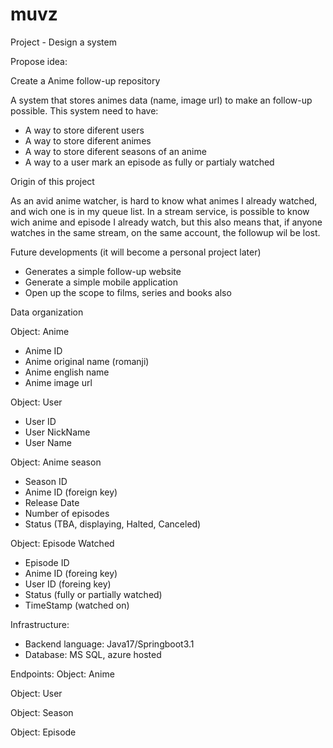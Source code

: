 # muvz

Project - Design a system 

Propose idea:

Create a Anime follow-up repository

A system that stores animes data (name, image url) to make an follow-up possible.
This system need to have:
-   A way to store diferent users
-   A way to store diferent animes
-   A way to store diferent seasons of an anime
-   A way to a user mark an episode as fully or partialy watched

Origin of this project

As an avid anime watcher, is hard to know what animes I already watched, and wich one is in my queue list.
In a stream service, is possible to know wich anime and episode I already watch, but this also means that, if anyone watches in the same stream, on the same account, the followup wil be lost.


Future developments (it will become a personal project later)
-   Generates a simple follow-up website
-   Generate a simple mobile application
-   Open up the scope to films, series and books also


Data organization

Object: Anime
-   Anime ID
-   Anime original name (romanji)
-   Anime english name
-   Anime image url

Object: User
-   User ID
-   User NickName
-   User Name

Object: Anime season
-   Season ID
-   Anime ID (foreign key)
-   Release Date
-   Number of episodes
-   Status (TBA, displaying, Halted, Canceled)

Object: Episode Watched
-   Episode ID
-   Anime ID (foreing key)
-   User ID (foreing key)
-   Status (fully or partially watched)
-   TimeStamp (watched on)


Infrastructure:
-   Backend language: Java17/Springboot3.1
-   Database: MS SQL, azure hosted

Endpoints:
Object: Anime

Object: User

Object: Season

Object: Episode


